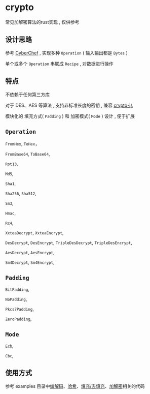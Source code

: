 # crypto

常见加解密算法的rust实现 , 仅供参考

## 设计思路

参考 [CyberChef](https://github.com/gchq/CyberChef) , 实现多种 `Operation` ( 输入输出都是 `Bytes` ) 

单个或多个 `Operation` 串联成 `Recipe` , 对数据进行操作

## 特点

不依赖于任何第三方库

对于 DES、AES 等算法 , 支持非标准长度的密钥 , 兼容 [crypto-js](https://github.com/brix/crypto-js)

模块化的 填充方式( `Padding` ) 和 加密模式( `Mode` ) 设计 , 便于扩展

## `Operation`

`FromHex`, `ToHex`，

`FromBase64`, `ToBase64`,

`Rot13`,

`Md5`,

`Sha1`,

`Sha256`, `Sha512`,

`Sm3`,

`Hmac`,

`Rc4`,

`XxteaDecrypt`, `XxteaEncrypt`,

`DesDecrypt`, `DesEncrypt`, `TripleDesDecrypt`, `TripleDesEncrypt`,

`AesDecrypt`, `AesEncrypt`,

`Sm4Decrypt`, `Sm4Encrypt`,

## `Padding`

`BitPadding`,

`NoPadding`,

`Pkcs7Padding`,

`ZeroPadding`,

## `Mode`

`Ecb`,

`Cbc`,

## 使用方式

参考 examples 目录中[编解码](examples/encoding.rs)、[哈希](examples/hashing.rs)、[填充/去填充](examples/padding.rs)、[加解密](examples/encryption.rs)相关的代码
